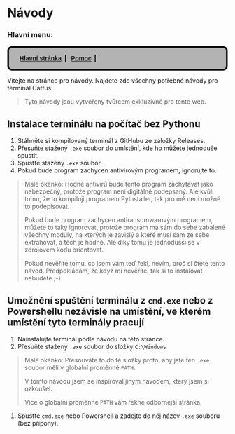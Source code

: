 # Návody

### Hlavní menu:
<style>nav ul {list-style-type:none;background-color:#b3b3b3;border: 4px solid #111111;border-radius: 10px;font-family:sans-serif;font-weight:bold;padding: 16px;}nav ul li {display:inline;border-right: 2px solid #111111;padding-right: 8px;padding-left: 8px;}</style>

<nav>
<ul>
<li><a href="index.html">Hlavní stránka</a></li>
<li><a href="pomoc.html">Pomoc</a></li>
</ul>
</nav>

Vítejte na stránce pro návody. Najdete zde všechny potřebné návody pro terminál Cattus.   
> Tyto návody jsou vytvořeny tvůrcem exkluzivně pro tento web.

## Instalace terminálu na počítač bez Pythonu

1. Stáhněte si kompilovaný terminál z GitHubu ze záložky Releases.
1. Přesuňte stažený `.exe` soubor do umístění, kde ho můžete jednoduše spustit.
1. Spusťte stažený `.exe` soubor.
1. Pokud bude program zachycen antivirovým programem, ignorujte to.
> Malé okénko: Hodně antivirů bude tento program zachytávat jako nebezpečný, protože program není digitálně podepsaný. Ale kvůli tomu, že to kompiluji programem PyInstaller, tak pro mě není možné to podepisovat.
> 
> Pokud bude program zachycen antiransomwarovým programem, můžete to taky ignorovat, protože program má sám do sebe zabalené všechny moduly, na kterých je závislý a které musí sám ze sebe extrahovat, a těch je hodně. Ale díky tomu je jednodušší se v zdrojovém kódu orientovat.
> 
> Pokud nevěříte tomu, co jsem vám teď řekl, nevím, proč si čtete tento návod. Předpokládám, že když mi nevěříte, tak si to instalovat nebudete ;-)

## Umožnění spuštění terminálu z `cmd.exe` nebo z Powershellu nezávisle na umístění, ve kterém umístění tyto terminály pracují

1. Nainstalujte terminál podle návodu na této stránce.
1. Přesuňte stažený `.exe` soubor do složky `C:\Windows`
> Malé okénko: Přesouváte to do té složky proto, aby jste ten `.exe` soubor měli v globální proměnné `PATH`.
> 
> V tomto návodu jsem se inspiroval jiným návodem, který jsem si ozkoušel.
> 
> Více o globální proměnné `PATH` vám řekne odbornější stránka.
1. Spusťte `cmd.exe` nebo Powershell a zadejte do něj název `.exe` souboru (bez přípony).
